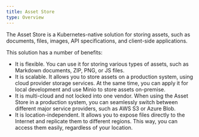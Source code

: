 ```yaml
---
title: Asset Store
type: Overview
---
```


The Asset Store is a Kubernetes-native solution for storing assets, such as documents, files, images, API specifications, and client-side applications.

This solution has a number of benefits:
- It is flexible. You can use it for storing various types of assets, such as Markdown documents, ZIP, PNG, or JS files.
- It is scalable. It allows you to store assets on a production system, using cloud provider storage services. At the same time, you can apply it for local development and use Minio to store assets on-premise.
- It is multi-cloud and not locked into one vendor. When using the Asset Store in a production system, you can seamlessly switch between different major service providers, such as AWS S3 or Azure Blob.
- It is location-independent. It allows you to expose files directly to the Internet and replicate them to different regions. This way, you can access them easily, regardless of your location.
